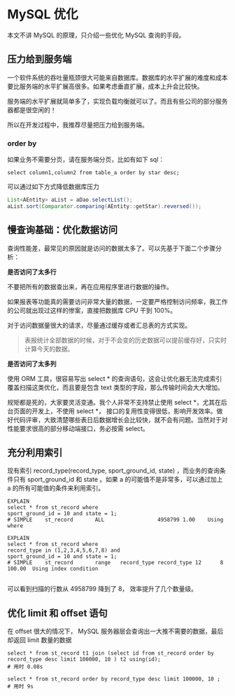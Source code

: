 # MySQL 优化

本文不讲 MySQL 的原理，只介绍一些优化 MySQL 查询的手段。

## 压力给到服务端

一个软件系统的吞吐量瓶颈很大可能来自数据库。数据库的水平扩展的难度和成本要比服务端的水平扩展高很多。如果考虑垂直扩展，成本上升会比较快。

服务端的水平扩展就简单多了，实现负载均衡就可以了。而且有些公司的部分服务器都是很空闲的！

所以在开发过程中，我推荐尽量把压力给到服务端。

### order by

如果业务不需要分页，请在服务端分页，比如有如下 sql：

```mysql
select column1,column2 from table_a order by star desc;
```

可以通过如下方式降低数据库压力

```java
List<AEntity> aList = aDao.selectList();
aList.sort(Comparator.comparing(AEntity::getStar).reversed());
```



## 慢查询基础：优化数据访问

查询性能差，最常见的原因就是访问的数据太多了。可以先基于下面二个步骤分析：

**是否访问了太多行**

不要把所有的数据查出来，再在应用程序里进行数据的操作。

如果报表等功能真的需要访问非常大量的数据，一定要严格控制访问频率，我工作的公司就出现过这样的惨案，直接把数据库 CPU 干到 100%。

对于访问数据量很大的请求，尽量通过缓存或者汇总表的方式实现。

> 表报统计全部数据的时候，对于不会变的历史数据可以提前缓存好，只实时计算今天的数据。

**是否访问了太多列**

使用 ORM 工具，很容易写出 select * 的查询语句，这会让优化器无法完成索引覆盖扫描这类优化，而且要是包含 text 类型的字段，那么传输时间会大大增加。

规矩都是死的，大家要灵活变通。我个人非常不支持禁止使用 select *，尤其在后台页面的开发上，不使用 select  *， 接口的复用性变得很低，影响开发效率。做好代码评审，大致清楚哪些表日后数据增长会比较快，就不会有问题。当然对于对性能要求很高的部分移动端接口，务必按需 select。

## 充分利用索引

现有索引 record_type(record_type, sport_ground_id, state) ，而业务的查询条件只有 sport_ground_id 和 state 。如果 a 的可能值不是非常多，可以通过加上 a 的所有可能值的条件来利用索引。

```mysql
EXPLAIN
select * from st_record where 
sport_ground_id = 10 and state = 1;
# SIMPLE	st_record		ALL					4958799	1.00	Using where

EXPLAIN
select * from st_record where 
record_type in (1,2,3,4,5,6,7,8) and 
sport_ground_id = 10 and state = 1;
# SIMPLE	st_record		range	record_type	record_type	12		8	100.00	Using index condition


```

可以看到扫描的行数从 4958799 降到了 8， 效率提升了几个数量级。

## 优化 limit 和 offset 语句

在 offset 很大的情况下， MySQL 服务器层会查询出一大推不需要的数据，最后却返回 limit 数量的数据

```mysql
select * from st_record t1 join (select id from st_record order by record_type desc limit 100000, 10 ) t2 using(id);
# 用时 0.08s

select * from st_record order by record_type desc limit 100000, 10 ;
# 用时 9s
```

